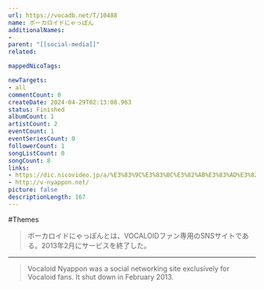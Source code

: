 ```yaml
---
url: https://vocadb.net/T/10488
name: ボーカロイドにゃっぽん
additionalNames: 
- 
parent: "[[social-media]]"
related:

mappedNicoTags:

newTargets:
- all
commentCount: 0
createDate: 2024-04-29T02:13:08.963
status: Finished
albumCount: 1
artistCount: 2
eventCount: 1
eventSeriesCount: 0
followerCount: 1
songListCount: 0
songCount: 8
links: 
- https://dic.nicovideo.jp/a/%E3%83%9C%E3%83%BC%E3%82%AB%E3%83%AD%E3%82%A4%E3%83%89%E3%81%AB%E3%82%83%E3%81%A3%E3%81%BD%E3%82%93
- http://v-nyappon.net/
picture: false
descriptionLength: 167
---
```


#Themes

> ボーカロイドにゃっぽんとは、VOCALOIDファン専用のSNSサイトである。2013年2月にサービスを終了した。

---

> Vocaloid Nyappon was a social networking site exclusively for Vocaloid fans. It shut down in February 2013.